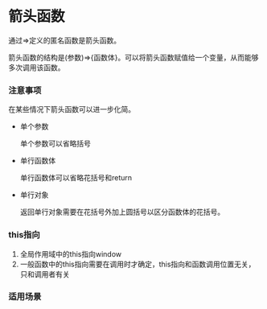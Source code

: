 # 箭头函数

通过=>定义的匿名函数是箭头函数。

箭头函数的结构是(参数)=>{函数体}。可以将箭头函数赋值给一个变量，从而能够多次调用该函数。

### 注意事项

在某些情况下箭头函数可以进一步化简。

* 单个参数

  单个参数可以省略括号

* 单行函数体

  单行函数体可以省略花括号和return

* 单行对象

  返回单行对象需要在花括号外加上圆括号以区分函数体的花括号。

### this指向

1. 全局作用域中的this指向window
2. 一般函数中的this指向需要在调用时才确定，this指向和函数调用位置无关，只和调用者有关

### 适用场景